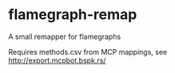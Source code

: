 # flamegraph-remap
A small remapper for flamegraphs

Requires methods.csv from MCP mappings, see http://export.mcpbot.bspk.rs/
